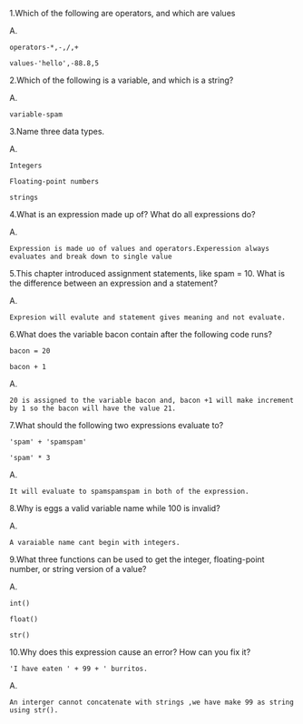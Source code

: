 
1.Which of the following are operators, and which are values

A.

	operators-*,-,/,+

	values-'hello',-88.8,5  	



2.Which of the following is a variable, and which is a string?

A.

	variable-spam



3.Name three data types.

A.

	Integers

	Floating-point numbers

	strings



4.What is an expression made up of? What do all expressions do?

A.

	Expression is made uo of values and operators.Experession always evaluates and break down to single value



5.This chapter introduced assignment statements, like spam = 10. What is the difference between an expression and a statement?

A.

	Expresion will evalute and statement gives meaning and not evaluate.



6.What does the variable bacon contain after the following code runs?


	bacon = 20
                     
	bacon + 1
A.

	20 is assigned to the variable bacon and, bacon +1 will make increment by 1 so the bacon will have the value 21.



7.What should the following two expressions evaluate to?


   	'spam' + 'spamspam'

	'spam' * 3



A.

	It will evaluate to spamspamspam in both of the expression.




8.Why is eggs a valid variable name while 100 is invalid?

A.

	A varaiable name cant begin with integers.

9.What three functions can be used to get the integer, floating-point number, or string version of a value?

A.	
	
	int()

	float()

	str()



10.Why does this expression cause an error? How can you fix it?


	'I have eaten ' + 99 + ' burritos.


A.

	An interger cannot concatenate with strings ,we have make 99 as string using str().